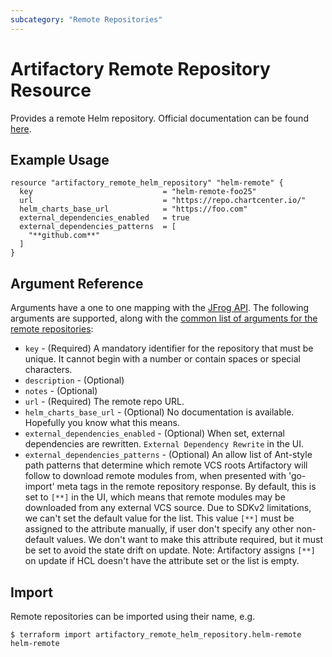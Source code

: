 ```yaml
---
subcategory: "Remote Repositories"
---
```

# Artifactory Remote Repository Resource

Provides a remote Helm repository. 
Official documentation can be found [here](https://www.jfrog.com/confluence/display/JFROG/Kubernetes+Helm+Chart+Repositories).


## Example Usage

```hcl
resource "artifactory_remote_helm_repository" "helm-remote" {
  key                             = "helm-remote-foo25"
  url                             = "https://repo.chartcenter.io/"
  helm_charts_base_url            = "https://foo.com"
  external_dependencies_enabled   = true
  external_dependencies_patterns  = [
    "**github.com**"
  ]
}
```

## Argument Reference

Arguments have a one to one mapping with the [JFrog API](https://www.jfrog.com/confluence/display/RTF/Repository+Configuration+JSON).
The following arguments are supported, along with the [common list of arguments for the remote repositories](remote.md):

* `key` - (Required) A mandatory identifier for the repository that must be unique. It cannot begin with a number or
  contain spaces or special characters.
* `description` - (Optional)
* `notes` - (Optional)
* `url` - (Required) The remote repo URL.
* `helm_charts_base_url` - (Optional) No documentation is available. Hopefully you know what this means.
* `external_dependencies_enabled` - (Optional) When set, external dependencies are rewritten. `External Dependency Rewrite` in the UI.
* `external_dependencies_patterns` - (Optional) An allow list of Ant-style path patterns that determine which remote VCS roots Artifactory will
  follow to download remote modules from, when presented with 'go-import' meta tags in the remote repository response.
  By default, this is set to `[**]` in the UI, which means that remote modules may be downloaded from any external VCS source.
  Due to SDKv2 limitations, we can't set the default value for the list.
  This value `[**]` must be assigned to the attribute manually, if user don't specify any other non-default values.
  We don't want to make this attribute required, but it must be set to avoid the state drift on update. Note: Artifactory assigns
  `[**]` on update if HCL doesn't have the attribute set or the list is empty.

## Import

Remote repositories can be imported using their name, e.g.
```
$ terraform import artifactory_remote_helm_repository.helm-remote helm-remote
```
